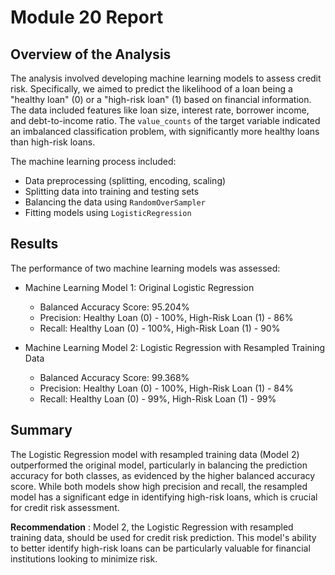 # Module 20 Report

## Overview of the Analysis

The analysis involved developing machine learning models to assess credit risk. Specifically, we aimed to predict the likelihood of a loan being a "healthy loan" (0) or a "high-risk loan" (1) based on financial information. The data included features like loan size, interest rate, borrower income, and debt-to-income ratio. The `value_counts` of the target variable indicated an imbalanced classification problem, with significantly more healthy loans than high-risk loans.

The machine learning process included:
- Data preprocessing (splitting, encoding, scaling)
- Splitting data into training and testing sets
- Balancing the data using `RandomOverSampler`
- Fitting models using `LogisticRegression`

## Results

The performance of two machine learning models was assessed:

* Machine Learning Model 1: Original Logistic Regression
  * Balanced Accuracy Score: 95.204%
  * Precision: Healthy Loan (0) - 100%, High-Risk Loan (1) - 86%
  * Recall: Healthy Loan (0) - 100%, High-Risk Loan (1) - 90%
  
* Machine Learning Model 2: Logistic Regression with Resampled Training Data
  * Balanced Accuracy Score: 99.368%
  * Precision: Healthy Loan (0) - 100%, High-Risk Loan (1) - 84%
  * Recall: Healthy Loan (0) - 99%, High-Risk Loan (1) - 99%

## Summary

The Logistic Regression model with resampled training data (Model 2) outperformed the original model, particularly in balancing the prediction accuracy for both classes, as evidenced by the higher balanced accuracy score. While both models show high precision and recall, the resampled model has a significant edge in identifying high-risk loans, which is crucial for credit risk assessment.

**Recommendation** : Model 2, the Logistic Regression with resampled training data, should be used for credit risk prediction. This model's ability to better identify high-risk loans can be particularly valuable for financial institutions looking to minimize risk.
